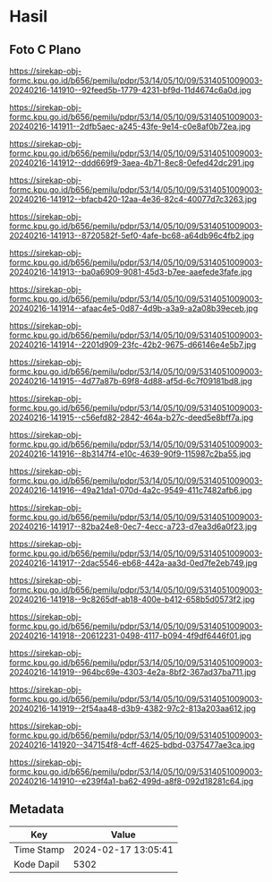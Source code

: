 # Hasil

## Foto C Plano

https://sirekap-obj-formc.kpu.go.id/b656/pemilu/pdpr/53/14/05/10/09/5314051009003-20240216-141910--92feed5b-1779-4231-bf9d-11d4674c6a0d.jpg

https://sirekap-obj-formc.kpu.go.id/b656/pemilu/pdpr/53/14/05/10/09/5314051009003-20240216-141911--2dfb5aec-a245-43fe-9e14-c0e8af0b72ea.jpg

https://sirekap-obj-formc.kpu.go.id/b656/pemilu/pdpr/53/14/05/10/09/5314051009003-20240216-141912--ddd669f9-3aea-4b71-8ec8-0efed42dc291.jpg

https://sirekap-obj-formc.kpu.go.id/b656/pemilu/pdpr/53/14/05/10/09/5314051009003-20240216-141912--bfacb420-12aa-4e36-82c4-40077d7c3263.jpg

https://sirekap-obj-formc.kpu.go.id/b656/pemilu/pdpr/53/14/05/10/09/5314051009003-20240216-141913--8720582f-5ef0-4afe-bc68-a64db96c4fb2.jpg

https://sirekap-obj-formc.kpu.go.id/b656/pemilu/pdpr/53/14/05/10/09/5314051009003-20240216-141913--ba0a6909-9081-45d3-b7ee-aaefede3fafe.jpg

https://sirekap-obj-formc.kpu.go.id/b656/pemilu/pdpr/53/14/05/10/09/5314051009003-20240216-141914--afaac4e5-0d87-4d9b-a3a9-a2a08b39eceb.jpg

https://sirekap-obj-formc.kpu.go.id/b656/pemilu/pdpr/53/14/05/10/09/5314051009003-20240216-141914--2201d909-23fc-42b2-9675-d66146e4e5b7.jpg

https://sirekap-obj-formc.kpu.go.id/b656/pemilu/pdpr/53/14/05/10/09/5314051009003-20240216-141915--4d77a87b-69f8-4d88-af5d-6c7f09181bd8.jpg

https://sirekap-obj-formc.kpu.go.id/b656/pemilu/pdpr/53/14/05/10/09/5314051009003-20240216-141915--c56efd82-2842-464a-b27c-deed5e8bff7a.jpg

https://sirekap-obj-formc.kpu.go.id/b656/pemilu/pdpr/53/14/05/10/09/5314051009003-20240216-141916--8b3147f4-e10c-4639-90f9-115987c2ba55.jpg

https://sirekap-obj-formc.kpu.go.id/b656/pemilu/pdpr/53/14/05/10/09/5314051009003-20240216-141916--49a21da1-070d-4a2c-9549-411c7482afb6.jpg

https://sirekap-obj-formc.kpu.go.id/b656/pemilu/pdpr/53/14/05/10/09/5314051009003-20240216-141917--82ba24e8-0ec7-4ecc-a723-d7ea3d6a0f23.jpg

https://sirekap-obj-formc.kpu.go.id/b656/pemilu/pdpr/53/14/05/10/09/5314051009003-20240216-141917--2dac5546-eb68-442a-aa3d-0ed7fe2eb749.jpg

https://sirekap-obj-formc.kpu.go.id/b656/pemilu/pdpr/53/14/05/10/09/5314051009003-20240216-141918--9c8265df-ab18-400e-b412-658b5d0573f2.jpg

https://sirekap-obj-formc.kpu.go.id/b656/pemilu/pdpr/53/14/05/10/09/5314051009003-20240216-141918--20612231-0498-4117-b094-4f9df6446f01.jpg

https://sirekap-obj-formc.kpu.go.id/b656/pemilu/pdpr/53/14/05/10/09/5314051009003-20240216-141919--964bc69e-4303-4e2a-8bf2-367ad37ba711.jpg

https://sirekap-obj-formc.kpu.go.id/b656/pemilu/pdpr/53/14/05/10/09/5314051009003-20240216-141919--2f54aa48-d3b9-4382-97c2-813a203aa612.jpg

https://sirekap-obj-formc.kpu.go.id/b656/pemilu/pdpr/53/14/05/10/09/5314051009003-20240216-141920--347154f8-4cff-4625-bdbd-0375477ae3ca.jpg

https://sirekap-obj-formc.kpu.go.id/b656/pemilu/pdpr/53/14/05/10/09/5314051009003-20240216-141910--e239f4a1-ba62-499d-a8f8-092d18281c64.jpg


## Metadata

| Key        | Value               |
| ---------- | ------------------- |
| Time Stamp | 2024-02-17 13:05:41 |
| Kode Dapil | 5302                |




